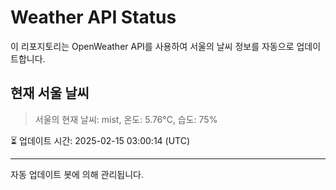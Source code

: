 
# Weather API Status

이 리포지토리는 OpenWeather API를 사용하여 서울의 날씨 정보를 자동으로 업데이트합니다.

## 현재 서울 날씨
> 서울의 현재 날씨: mist, 온도: 5.76°C, 습도: 75%

⏳ 업데이트 시간: 2025-02-15 03:00:14 (UTC)

---
자동 업데이트 봇에 의해 관리됩니다.
